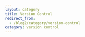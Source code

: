 ```yaml
---
layout: category
title: Version Control
redirect_from:
  - /blog2/category/version-control
category: version control
---
```

